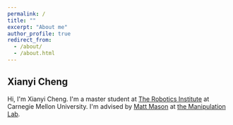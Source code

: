 ```yaml
---
permalink: /
title: ""
excerpt: "About me"
author_profile: true
redirect_from:
  - /about/
  - /about.html
---
```


Xianyi Cheng
-----

Hi, I'm Xianyi Cheng. I'm a master student at [The Robotics Institute](https://www.ri.cmu.edu/) at Carnegie Mellon University. I'm advised by [Matt Mason](http://www.cs.cmu.edu/~mason/) at [the Manipulation Lab](http://mlab.ri.cmu.edu/#!index.md). 
